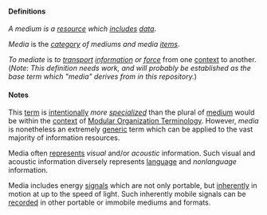 #### Definitions

*A medium is a [resource](https://github.com/gcassel/Modular-Organization-Terminology/blob/master/terms/resource.md) which [includes](https://github.com/gcassel/Modular-Organization-Terminology/blob/master/terms/include.md)  [data](https://github.com/gcassel/Modular-Organization-Terminology/blob/master/terms/data.md)*.

*Media* is the *[category](https://github.com/gcassel/Modular-Organization-Terminology/blob/master/terms/type.md) of mediums and media [items](https://github.com/gcassel/Modular-Organization-Terminology/blob/master/terms/item.md)*.  

*To mediate* is *to [transport](https://github.com/gcassel/Modular-Organization-Terminology/blob/master/terms/transport.md) [information](https://github.com/gcassel/Modular-Organization-Terminology/blob/master/terms/information.md) or [force](https://github.com/gcassel/Modular-Organization-Terminology/blob/master/terms/force.md)* from one [context](https://github.com/gcassel/Modular-Organization-Terminology/blob/master/terms/context.md) to another.   (*Note:  This definition needs work, and will probably be established as the base term which "media" derives from in this repository.*)

#### Notes

This [term](https://github.com/gcassel/Modular-Organization-Terminology/blob/master/terms/term.md) is [intentionally](https://github.com/gcassel/Modular-Organization-Terminology/blob/master/terms/intend.md) *more [specialized](https://github.com/gcassel/Modular-Organization-Terminology/blob/master/terms/specialize.md)* than the plural of [medium](https://github.com/gcassel/Modular-Organization-Terminology/blob/master/terms/medium.md) would be within the [context](https://github.com/gcassel/Modular-Organization-Terminology/blob/master/terms/context.md) of [Modular Organization Terminology](https://github.com/gcassel/Modular-Organization-Terminology).  However, *media* is nonetheless an extremely [generic](https://github.com/gcassel/Modular-Organization-Terminology/blob/master/terms/generic.md) term which can be applied to the vast majority of information resources.

Media often [represents](https://github.com/gcassel/Modular-Organization-Terminology/blob/master/terms/represent.md) *visual* and/or *acoustic* information.  Such visual and acoustic information diversely represents [language](https://github.com/gcassel/Modular-Organization-Terminology/blob/master/terms/language.md) and *nonlanguage* information.

Media includes energy [signals](https://github.com/gcassel/Modular-Organization-Terminology/blob/master/terms/signal.md) which are not only portable, but [inherently](https://github.com/gcassel/Modular-Organization-Terminology/blob/master/terms/inhere.md) in motion at up to the speed of light.  Such inherently mobile signals can be [recorded](https://github.com/gcassel/Modular-Organization-Terminology/blob/master/terms/record.md) in other portable or immobile mediums and formats.
